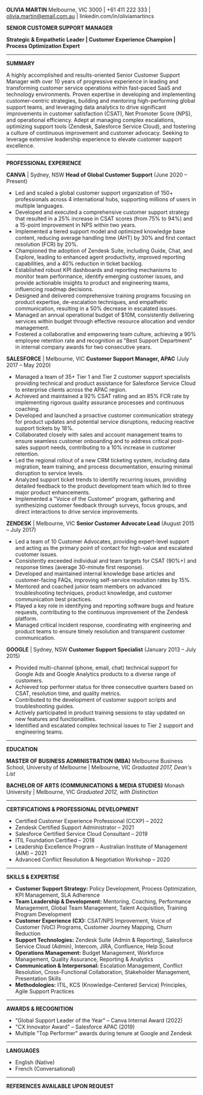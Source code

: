 \
**OLIVIA MARTIN**
Melbourne, VIC 3000 | +61 411 222 333 | olivia.martin@email.com.au | linkedin.com/in/oliviamartincs

**SENIOR CUSTOMER SUPPORT MANAGER**

**Strategic & Empathetic Leader | Customer Experience Champion | Process Optimization Expert**

---

**SUMMARY**

A highly accomplished and results-oriented Senior Customer Support Manager with over 10 years of progressive experience in leading and transforming customer service operations within fast-paced SaaS and technology environments. Proven expertise in developing and implementing customer-centric strategies, building and mentoring high-performing global support teams, and leveraging data analytics to drive significant improvements in customer satisfaction (CSAT), Net Promoter Score (NPS), and operational efficiency. Adept at managing complex escalations, optimizing support tools (Zendesk, Salesforce Service Cloud), and fostering a culture of continuous improvement and customer advocacy. Seeking to leverage extensive leadership experience to elevate customer support excellence.

---

**PROFESSIONAL EXPERIENCE**

**CANVA** | Sydney, NSW
**Head of Global Customer Support** (June 2020 – Present)

- Led and scaled a global customer support organization of 150+ professionals across 4 international hubs, supporting millions of users in multiple languages.
- Developed and executed a comprehensive customer support strategy that resulted in a 25% increase in CSAT scores (from 75% to 94%) and a 15-point improvement in NPS within two years.
- Implemented a tiered support model and optimized knowledge base content, reducing average handling time (AHT) by 30% and first contact resolution (FCR) by 20%.
- Championed the adoption of Zendesk Suite, including Guide, Chat, and Explore, leading to enhanced agent productivity, improved reporting capabilities, and a 40% reduction in ticket backlog.
- Established robust KPI dashboards and reporting mechanisms to monitor team performance, identify emerging customer issues, and provide actionable insights to product and engineering teams, influencing roadmap decisions.
- Designed and delivered comprehensive training programs focusing on product expertise, de-escalation techniques, and empathetic communication, resulting in a 50% decrease in escalated issues.
- Managed an annual operational budget of $10M, consistently delivering services within budget through effective resource allocation and vendor management.
- Fostered a collaborative and empowering team culture, achieving a 90% employee retention rate and recognition as "Best Support Department" in internal company awards for two consecutive years.

**SALESFORCE** | Melbourne, VIC
**Customer Support Manager, APAC** (July 2017 – May 2020)

- Managed a team of 35+ Tier 1 and Tier 2 customer support specialists providing technical and product assistance for Salesforce Service Cloud to enterprise clients across the APAC region.
- Achieved and maintained a 92% CSAT rating and an 85% FCR rate by implementing rigorous quality assurance processes and continuous coaching.
- Developed and launched a proactive customer communication strategy for product updates and potential service disruptions, reducing reactive support tickets by 18%.
- Collaborated closely with sales and account management teams to ensure seamless customer onboarding and to address critical post-sales support needs, contributing to a 10% increase in customer retention.
- Led the regional rollout of a new CRM ticketing system, including data migration, team training, and process documentation, ensuring minimal disruption to service levels.
- Analyzed support ticket trends to identify recurring issues, providing detailed feedback to the product development team which led to three major product enhancements.
- Implemented a "Voice of the Customer" program, gathering and synthesizing customer feedback through surveys, focus groups, and direct interactions to drive service improvements.

**ZENDESK** | Melbourne, VIC
**Senior Customer Advocate Lead** (August 2015 – July 2017)

- Led a team of 10 Customer Advocates, providing expert-level support and acting as the primary point of contact for high-value and escalated customer issues.
- Consistently exceeded individual and team targets for CSAT (90%+) and response times (average 30-minute first response).
- Developed and maintained internal knowledge base articles and customer-facing FAQs, improving self-service resolution rates by 15%.
- Mentored and coached junior team members on advanced troubleshooting techniques, product knowledge, and customer communication best practices.
- Played a key role in identifying and reporting software bugs and feature requests, contributing to the continuous improvement of the Zendesk platform.
- Managed critical incident response, coordinating with engineering and product teams to ensure timely resolution and transparent customer communication.

**GOOGLE** | Sydney, NSW
**Customer Support Specialist** (January 2013 – July 2015)

- Provided multi-channel (phone, email, chat) technical support for Google Ads and Google Analytics products to a diverse range of customers.
- Achieved top performer status for three consecutive quarters based on CSAT, resolution time, and quality metrics.
- Contributed to the development of customer support scripts and troubleshooting guides.
- Actively participated in product training sessions to stay updated on new features and functionalities.
- Identified and escalated complex technical issues to Tier 2 support and engineering teams.

---

**EDUCATION**

**MASTER OF BUSINESS ADMINISTRATION (MBA)**
Melbourne Business School, University of Melbourne | Melbourne, VIC
_Graduated 2017, Dean's List_

**BACHELOR OF ARTS (COMMUNICATIONS & MEDIA STUDIES)**
Monash University | Melbourne, VIC
_Graduated 2012, with Distinction_

---

**CERTIFICATIONS & PROFESSIONAL DEVELOPMENT**

- Certified Customer Experience Professional (CCXP) – 2022
- Zendesk Certified Support Administrator – 2021
- Salesforce Certified Service Cloud Consultant – 2019
- ITIL Foundation Certified – 2018
- Leadership Excellence Program – Australian Institute of Management (AIM) – 2021
- Advanced Conflict Resolution & Negotiation Workshop – 2020

---

**SKILLS & EXPERTISE**

- **Customer Support Strategy:** Policy Development, Process Optimization, KPI Management, SLA Adherence
- **Team Leadership & Development:** Mentoring, Coaching, Performance Management, Global Team Management, Talent Acquisition, Training Program Development
- **Customer Experience (CX):** CSAT/NPS Improvement, Voice of Customer (VoC) Programs, Customer Journey Mapping, Churn Reduction
- **Support Technologies:** Zendesk Suite (Admin & Reporting), Salesforce Service Cloud (Admin), Intercom, JIRA, Confluence, Help Scout
- **Operations Management:** Budget Management, Workforce Management, Quality Assurance, Reporting & Analytics
- **Communication & Interpersonal:** Escalation Management, Conflict Resolution, Cross-Functional Collaboration, Stakeholder Management, Presentation Skills
- **Methodologies:** ITIL, KCS (Knowledge-Centered Service) Principles, Agile Support Practices

---

**AWARDS & RECOGNITION**

- "Global Support Leader of the Year" – Canva Internal Award (2022)
- "CX Innovator Award" – Salesforce APAC (2019)
- Multiple "Top Performer" awards during tenure at Google and Zendesk

---

**LANGUAGES**

- English (Native)
- French (Conversational)

---

**REFERENCES AVAILABLE UPON REQUEST**
